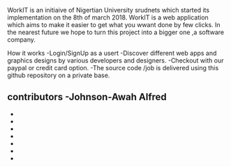 WorkIT is an initiaive of Nigertian University srudnets which started its implementation on the 8th of march 2018. WorkIT is a web application which aims to make it easier to get what you wwant done by few clicks. In the nearest future we hope to turn this project into a bigger one ,a software company.

How it works
-Login/SignUp as a usert
-Discover different web apps and graphics designs by various developers and designers.
-Checkout with our paypal or credit card option.
-The source code /job is delivered using this github repository on a private base.

contributors
-Johnson-Awah Alfred
-
-
-
-
-
-
-
-

